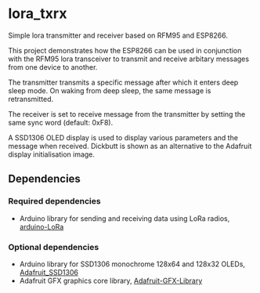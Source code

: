# lora_txrx
Simple lora transmitter and receiver based on RFM95 and ESP8266.

This project demonstrates how the ESP8266 can be used in conjunction with the RFM95 lora transceiver to transmit and receive arbitary messages from one device to another.

The transmitter transmits a specific message after which it enters deep sleep mode. On waking from deep sleep, the same message is retransmitted.

The receiver is set to receive message from the transmitter by setting the same sync word (default: 0xF8). 

A SSD1306 OLED display is used to display various parameters and the message when received. Dickbutt is shown as an alternative to the Adafruit display initialisation image. 

## Dependencies
### Required dependencies
- Arduino library for sending and receiving data using LoRa radios, [arduino-LoRa](https://github.com/sandeepmistry/arduino-LoRa)

### Optional dependencies
 - Arduino library for SSD1306 monochrome 128x64 and 128x32 OLEDs,  [Adafruit_SSD1306](https://github.com/adafruit/Adafruit_SSD1306)
 - Adafruit GFX graphics core library, [Adafruit-GFX-Library](https://github.com/adafruit/Adafruit-GFX-Library)


